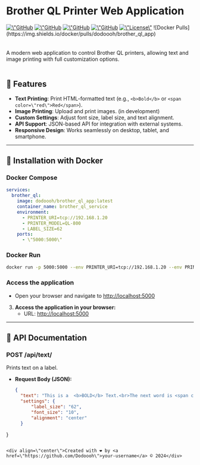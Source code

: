 # Brother QL Printer Web Application
<div align=\"center\">
<a href=\"https://github.com/Dodoooh/brother_ql_app/releases\"><img src=\"https://img.shields.io/github/release/Dodoooh/brother_ql_app.svg\" alt=\"GitHub version\"></a>
<a href=\"https://github.com/Dodoooh/brother_ql_app/actions/workflows/build.yml\"><img src=\"https://img.shields.io/github/actions/workflow/status/Dodoooh/brother_ql_app/build.yml\" alt=\"GitHub Actions Workflow Status\"></a>
<a href=\"https://github.com/Dodoooh/brother_ql_app/releases/latest\"><img src=\"https://img.shields.io/github/downloads/Dodoooh/brother_ql_app/total.svg\" alt=\"GitHub downloads\"></a>
<a href=\"https://github.com/Dodoooh/brother_ql_app/issues\"><img src=\"https://img.shields.io/github/issues/Dodoooh/brother_ql_app\" alt=\"GitHub Issues\"></a>
<a href=\"LICENSE\"><img src=\"https://img.shields.io/github/license/Dodoooh/brother_ql_app.svg\" alt=\"License\"></a>
![Docker Pulls](https://img.shields.io/docker/pulls/dodoooh/brother_ql_app)
</div>
<br><br>
A modern web application to control Brother QL printers, allowing text and image printing with full customization options.
</div>
<br><br>

## 🍓 Features

- **Text Printing**: Print HTML-formatted text (e.g., `<b>Bold</b>` or `<span color=\"red\">Red</span>`).
- **Image Printing**: Upload and print images. (in development)
- **Custom Settings**: Adjust font size, label size, and text alignment.
- **API Support**: JSON-based API for integration with external systems.
- **Responsive Design**: Works seamlessly on desktop, tablet, and smartphone.

---

## 🚀 Installation with Docker

### Docker Compose
```yaml
services:
  brother_ql:
    image: dodoooh/brother_ql_app:latest
    container_name: brother_ql_service
    environment:
      - PRINTER_URI=tcp://192.168.1.20
      - PRINTER_MODEL=QL-800
      - LABEL_SIZE=62
    ports:
      - \"5000:5000\"
```

### Docker Run
```bash
docker run -p 5000:5000 --env PRINTER_URI=tcp://192.168.1.20 --env PRINTER_MODEL=QL-800 --env LABEL_SIZE=62 dodoooh/brother_ql_app:latest
```

### Access the application
- Open your browser and navigate to [http://localhost:5000](http://localhost:5000)



3. **Access the application in your browser:**
   - URL: [http://localhost:5000](http://localhost:5000)

---

## 📔 API Documentation

### **POST /api/text/**
Prints text on a label.

- **Request Body (JSON):**
  ```json
  {
    "text": "This is a  <b>BOLD</b> Text.<br>The next word is <span color=\"red\">red</span>.",
    "settings": {
        "label_size": "62",
        "font_size": "10",
        "alignment": "center"
    }
}
  ```

<div align=\"center\">Created with ❤️ by <a href=\"https://github.com/Dodoooh\">your-username</a> © 2024</div>